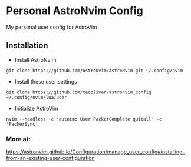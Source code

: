 # Personal AstroNvim Config

My personal user config for AstroVim

## Installation

- Install AstroNvim

```
git clone https://github.com/AstroNvim/AstroNvim.git ~/.config/nvim
```

- Install these user settings
```
git clone https://github.com/teooliver/astronvim_config ~/.config/nvim/lua/user
```

- Initialize AstroVim
```
nvim --headless -c 'autocmd User PackerComplete quitall' -c 'PackerSync'
```

### More at:
https://astronvim.github.io/Configuration/manage_user_config#installing-from-an-existing-user-configuration
